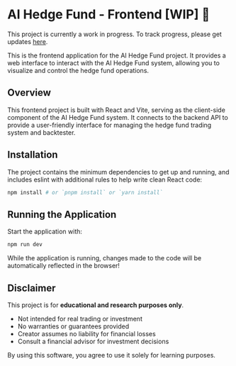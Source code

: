 # AI Hedge Fund - Frontend [WIP] 🚧
This project is currently a work in progress.  To track progress, please get updates [here](https://x.com/virattt).

This is the frontend application for the AI Hedge Fund project. It provides a web interface to interact with the AI Hedge Fund system, allowing you to visualize and control the hedge fund operations.

## Overview

This frontend project is built with React and Vite, serving as the client-side component of the AI Hedge Fund system. It connects to the backend API to provide a user-friendly interface for managing the hedge fund trading system and backtester.

## Installation

The project contains the minimum dependencies to get up and running, and includes eslint with additional rules to help write clean React code:

```bash
npm install # or `pnpm install` or `yarn install`
```

## Running the Application

Start the application with:

```bash
npm run dev
```

While the application is running, changes made to the code will be automatically reflected in the browser!

## Disclaimer

This project is for **educational and research purposes only**.

- Not intended for real trading or investment
- No warranties or guarantees provided
- Creator assumes no liability for financial losses
- Consult a financial advisor for investment decisions

By using this software, you agree to use it solely for learning purposes.

